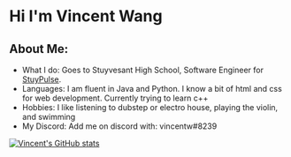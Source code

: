 # Hi I'm Vincent Wang
## About Me:
* What I do: Goes to Stuyvesant High School, Software Engineer for [StuyPulse](https://github.com/StuyPulse). 
* Languages: I am fluent in Java and Python. I know a bit of html and css for web development. Currently trying to learn c++
* Hobbies: I like listening to dubstep or electro house, playing the violin, and swimming
* My Discord: Add me on discord with: vincentw#8239

[![Vincent's GitHub stats](https://github-readme-stats.vercel.app/api?username=definatelyVincentWang)](https://github.com/definatelyVincentWang/github-readme-stats)
